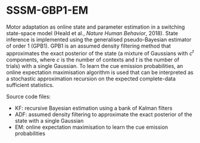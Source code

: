 # SSSM-GBP1-EM
Motor adaptation as online state and parameter estimation in a switching state-space model (Heald et al., *Nature Human Behavior*, 2018). State inference is implemented using the generalised pseudo-Bayesian estimator of order 1 (GPB1). GPB1 is an assumed density filtering method that approximates the exact posterior of the state (a mixture of Gaussians with *c<sup>t</sup>* components, where *c* is the number of contexts and *t* is the number of trials) with a single Gaussian. To learn the cue emission probabilities, an online expectation maximisation algorithm is used that can be interpreted as a stochastic approximation recursion on the expected complete-data sufficient statistics.

Source code files:

- KF: recursive Bayesian estimation using a bank of Kalman filters
- ADF: assumed density filtering to approximate the exact posterior of the state with a single Gaussian
- EM: online expectation maximisation to learn the cue emission probabilities
